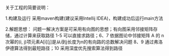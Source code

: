 关于工程的简要说明：

1.构建及运行
采用maven构建(建议采用Intellij IDEA)，构建成功后运行main方法

2.解题思想：
问题一解决方案是可采用有向图的思想；有向图采用邻接矩阵存储，通过计算来获取路径
1-5 可以直接求路径；6、7 依据图论中邻接矩阵 A 的 n 次幂的(i, j)项元素A[i][j]是从i到j长度为n的有向路的总数解决问题
8、9 通过弗洛伊德算法得到最短路径；10 采用深度优先搜索算法得到路径